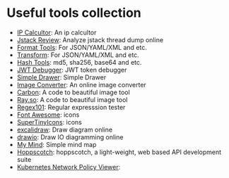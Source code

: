 # Useful tools collection

* [IP Calcultor](/ip-calculator): An ip calcultor
* [Jstack Review](/jstack-review): Analyze jstack thread dump online
* [Format Tools](/format-tools): For JSON/YAML/XML and etc.
* [Transform](https://transform.shuai.dev): For JSON/YAML/XML and etc.
* [Hash Tools](/hash-tools): md5, sha256, base64 and etc.
* [JWT Debugger](/jwt-debugger): JWT token debugger
* [Simple Drawer](https://w-draw.web.app/): Simple Drawer
* [Image Converter](https://renzhezhilu.github.io/webp2jpg-online): An online image converter
* [Carbon](https://carbon.shuai.dev): A code to beautiful image tool
* [Ray.so](https://ray.so): A code to beautiful image tool
* [Regex101](https://regex101.com/): Regular expresssion tester
* [Font Awesome](https://fontawesome.com): icons
* [SuperTinyIcons](https://github.com/edent/SuperTinyIcons): icons
* [excalidraw](https://excalidraw.com): Draw diagram online
* [drawio](/drawio/src/main/webapp/): Draw IO diagramming online
* [My Mind](/my-mind): Simple mind map
* [Hoppscotch](https://hop.shuai.dev/): hoppscotch, a light-weight, web based API development suite
* [Kubernetes Network Policy Viewer](https://orca.tufin.io/netpol/): 
